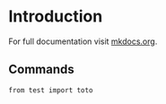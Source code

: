 # Introduction

For full documentation visit [mkdocs.org](https://www.mkdocs.org).

## Commands
```
from test import toto
```
